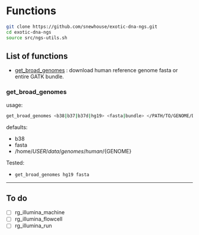 # Functions

```bash
git clone https://github.com/snewhouse/exotic-dna-ngs.git
cd exotic-dna-ngs
source src/ngs-utils.sh
```

## List of functions

- [get_broad_genomes](#get_broad_genomes) : download human reference genome fasta or entire GATK bundle. 

### get_broad_genomes

usage:

```bash
get_broad_genomes <b38|b37|b37d|hg19> <fasta|bundle> </PATH/TO/GENOME/DIR>
```

defaults:

- b38  
- fasta  
- /home/${USER}/data/genomes/human/${GENOME}  

Tested:
 - `get_broad_genomes hg19 fasta`

*****

## To do

- [ ] rg_illumina_machine  
- [ ] rg_illumina_flowcell 
- [ ] rg_illumina_run   